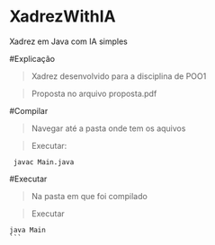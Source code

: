 # XadrezWithIA
Xadrez em Java com IA simples

#Explicação
 > Xadrez desenvolvido para a disciplina de POO1
 
 > Proposta no arquivo proposta.pdf
 
 #Compilar
 > Navegar até a pasta onde tem os aquivos
 
 > Executar: 
 ```
  javac Main.java
 ```
 
 #Executar
 > Na pasta em que foi compilado
 
 > Executar
 ````
 java Main
```
